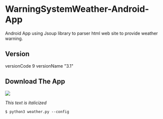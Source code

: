 # WarningSystemWeather-Android-App
Android App using Jsoup library to parser html web site to provide weather warning.


## Version
versionCode 9
versionName "3.1"


## Download The App
[![](../master/img/img01.png)](https://play.google.com/store/apps/details?id=com.owncloud.android)

*This text is italicized*


```
$ python3 weather.py --config
```






